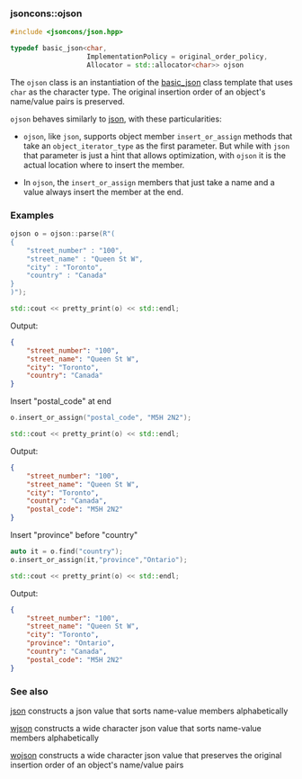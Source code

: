 ### jsoncons::ojson

```c++
#include <jsoncons/json.hpp>

typedef basic_json<char,
                   ImplementationPolicy = original_order_policy,
                   Allocator = std::allocator<char>> ojson
```
The `ojson` class is an instantiation of the [basic_json](basic_json.md) class template that uses `char` as the character type. The original insertion order of an object's name/value pairs is preserved. 


`ojson` behaves similarly to [json](json.md), with these particularities:

- `ojson`, like `json`, supports object member `insert_or_assign` methods that take an `object_iterator_type` as the first parameter. But while with `json` that parameter is just a hint that allows optimization, with `ojson` it is the actual location where to insert the member.

- In `ojson`, the `insert_or_assign` members that just take a name and a value always insert the member at the end.

### Examples
```c++
ojson o = ojson::parse(R"(
{
    "street_number" : "100",
    "street_name" : "Queen St W",
    "city" : "Toronto",
    "country" : "Canada"
}
)");

std::cout << pretty_print(o) << std::endl;
```
Output:
```json
{
    "street_number": "100",
    "street_name": "Queen St W",
    "city": "Toronto",
    "country": "Canada"
}
```
Insert "postal_code" at end
```c++
o.insert_or_assign("postal_code", "M5H 2N2");

std::cout << pretty_print(o) << std::endl;
```
Output:
```json
{
    "street_number": "100",
    "street_name": "Queen St W",
    "city": "Toronto",
    "country": "Canada",
    "postal_code": "M5H 2N2"
}
```
Insert "province" before "country"
```c++
auto it = o.find("country");
o.insert_or_assign(it,"province","Ontario");

std::cout << pretty_print(o) << std::endl;
```
Output:
```json
{
    "street_number": "100",
    "street_name": "Queen St W",
    "city": "Toronto",
    "province": "Ontario",
    "country": "Canada",
    "postal_code": "M5H 2N2"
}
```

### See also

[json](json.md) constructs a json value that sorts name-value members alphabetically  

[wjson](wjson.md) constructs a wide character json value that sorts name-value members alphabetically  

[wojson](wojson.md) constructs a wide character json value that preserves the original insertion order of an object's name/value pairs  

